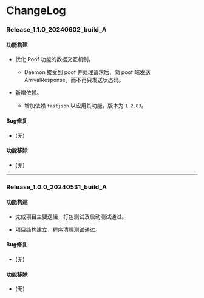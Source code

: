 # ChangeLog

### Release_1.1.0_20240602_build_A

#### 功能构建

- 优化 Poof 功能的数据交互机制。
  - Daemon 接受到 poof 并处理请求后，向 poof 端发送 ArrivalResponse，而不再只发送状态码。

- 新增依赖。
  - 增加依赖 `fastjson` 以应用其功能，版本为 `1.2.83`。

#### Bug修复

- (无)

#### 功能移除

- (无)

---

### Release_1.0.0_20240531_build_A

#### 功能构建

- 完成项目主要逻辑，打包测试及启动测试通过。

- 项目结构建立，程序清理测试通过。

#### Bug修复

- (无)

#### 功能移除

- (无)
